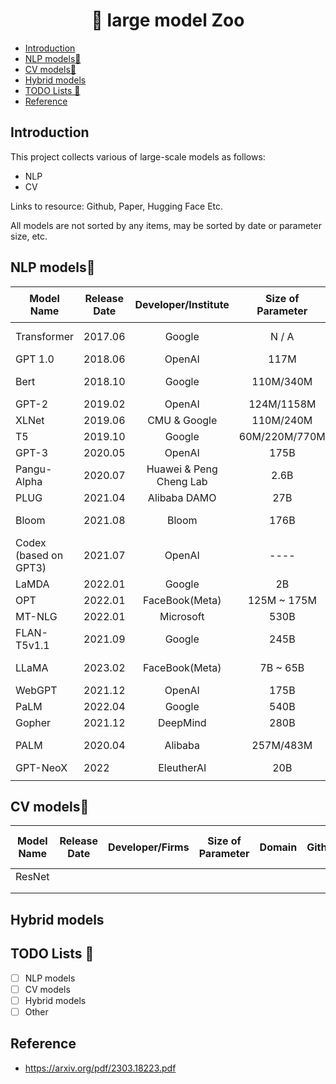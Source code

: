 <h1 align="center"> 🏰 large model Zoo</h1>

- [Introduction](#introduction)
- [NLP models💬](#nlp-models)
- [CV models👀](#cv-models)
- [Hybrid models](#hybrid-models)
- [TODO Lists 🚩](#todo-lists-)
- [Reference](#reference)


## Introduction
This project collects various of large-scale models as follows:
- NLP
- CV

Links to resource: Github, Paper, Hugging Face Etc.

All models are not sorted by any items, may be sorted by date or parameter size, etc.

## NLP models💬
|Model Name|Release Date|Developer/Institute|Size of Parameter|Github|Hugging Face|modelscope(魔塔)|Framework|Paper|Closed/Open source|
|--|--|:--:|:--:|:--:|:--:|:--:|:--:|:--:|:--:|
|Transformer|2017.06|Google|N / A|[[Link](https://github.com/huggingface/transformers)]|[[Link](https://huggingface.co/docs/transformers/index)]|[[Link](https://www.modelscope.cn/models/damo/speech_transformer_lm_zh-cn-common-vocab8404-pytorch/summary)]<br>(Alibaba DAMO)|----|[[Link](https://arxiv.org/pdf/1706.03762.pdf)]|Open|
|GPT 1.0|2018.06|OpenAI|117M|[[Link](https://github.com/openai/finetune-transformer-lm)]|[[Link](https://huggingface.co/openai-gpt)]|----|PyTorch|[[Link](https://www.cs.ubc.ca/~amuham01/LING530/papers/radford2018improving.pdf)]|Open|
|Bert|2018.10|Google|110M/340M|[[Link](https://github.com/google-research/bert)]|[[Link](https://huggingface.co/docs/transformers/model_doc/bert)]|[[Link](https://www.modelscope.cn/models/damo/nlp_bert_backbone_base_std/summary)]<br>(Alibaba DAMO)|TF|[[Link](https://aclanthology.org/N19-1423.pdf)]|Open||
|GPT-2|2019.02|OpenAI|124M/1158M|[[Link](https://github.com/openai/gpt-2)]|[[Link](https://huggingface.co/gpt2)]|----|PyTorch|[[Link](https://d4mucfpksywv.cloudfront.net/better-language-models/language_models_are_unsupervised_multitask_learners.pdf)]|Open|
|XLNet|2019.06|CMU & Google|110M/240M|[[Link](https://github.com/zihangdai/xlnet)]|[[Link](https://huggingface.co/xlnet-base-cased)]|----|TF|[[Link](https://arxiv.org/pdf/1906.08237.pdf)]|Open|
|T5|2019.10|Google|60M/220M/770M|[[Link](https://github.com/google-research/text-to-text-transfer-transformer)]|[[Link](https://huggingface.co/docs/transformers/model_doc/t5)]|----|TF / JAX|[[Link](https://jmlr.org/papers/v21/20-074.html)]|Open|
|GPT-3|2020.05|OpenAI|175B|[[Link](https://github.com/openai/gpt-3)]|----|----|PyTorch|[[Link](https://papers.nips.cc/paper/2020/file/1457c0d6bfcb4967418bfb8ac142f64a-Paper.pdf)]|Closed|
|Pangu-Alpha|2020.07|Huawei & Peng Cheng Lab|2.6B|[[Link](https://github.com/huawei-noah/Pretrained-Language-Model/tree/master/PanGu-%CE%B1)]|[[Link](https://huggingface.co/imone/pangu_2_6B)]|[[Link](https://www.modelscope.cn/models/OpenICommunity/pangu_2_6B/summary)]|mindspore|[[Link](https://arxiv.org/pdf/2104.12369.pdf)]|Open|
|PLUG|2021.04|Alibaba DAMO|27B|[[Link](https://github.com/alibaba/AliceMind/tree/main/PLUG)]|----|[[Link](https://www.modelscope.cn/models/damo/nlp_plug_text-generation_27B/summary)]|PyTorch|----|Open|
|Bloom|2021.08|Bloom|176B|----|[[Link](https://huggingface.co/bigscience/bloom)]|[[Link](https://modelscope.cn/models/langboat/bloom-2b5-zh/summary)]<br>(langboat Tech)|PyTorch|[[Link](https://arxiv.org/pdf/2211.05100.pdf)]|Closed|
|Codex (based on GPT3)|2021.07|OpenAI|----|----|----|----|----|[[Link](https://arxiv.org/pdf/2107.03374.pdf)]|Closed|
|LaMDA|2022.01|Google|2B|[[Link](https://github.com/conceptofmind/LaMDA-rlhf-pytorch)]|----|----|----|[[Link](https://arxiv.org/pdf/2201.08239v3.pdf)]|Open|
|OPT|2022.01|FaceBook(Meta)|125M ~ 175M|[[Link](https://github.com/facebookresearch/metaseq/tree/main/projects/OPT)]|[[Link](https://huggingface.co/docs/transformers/model_doc/opt)]|----|PyTorch|[[Link](https://arxiv.org/pdf/2205.01068.pdf)]|Closed|
|MT-NLG|2022.01|Microsoft|530B|----|----|----|PyTorch|[[Link](https://arxiv.org/abs/2201.11990)]|Closed|
|FLAN-T5v1.1|2021.09|Google|245B|[[Link](https://github.com/google-research/FLAN)]|[[Link](https://huggingface.co/docs/transformers/model_doc/flan-t5)]|----|TF|[[Link](https://arxiv.org/pdf/2109.01652v5.pdf)]|Open|
|LLaMA|2023.02|FaceBook(Meta)|7B ~ 65B|[[Link](https://github.com/facebookresearch/llama)]|[[Link](https://huggingface.co/docs/transformers/main/model_doc/llama)]|[[Link](https://modelscope.cn/models/Fengshenbang/Ziya-LLaMA-13B-v1.1/summary)<br>(Fengshenbang)]|PyTorch|[[Link](https://arxiv.org/pdf/2302.13971.pdf)]|Open|
|WebGPT|2021.12|OpenAI|175B|----|----|----|----|[[Link](https://arxiv.org/pdf/2112.09332.pdf)]|Closed|
|PaLM|2022.04|Google|540B|[[Link](https://github.com/lucidrains/PaLM-pytorch)]|----|----|PyTorch|[[Link](https://arxiv.org/pdf/2204.02311.pdf)]|Open|
|Gopher|2021.12|DeepMind|280B|----|----|----|----|[[Link](https://arxiv.org/pdf/2112.11446.pdf)]|Closed|
|PALM|2020.04|Alibaba|257M/483M|[[Link](https://github.com/alibaba/AliceMind/tree/main/PALM)]|----|[[Link](https://modelscope.cn/models/damo/nlp_palm2.0_text-generation_chinese-large/summary)]<br>(Alibaba DAMO)|PyTorch|[[Link](https://arxiv.org/pdf/2004.07159.pdf)]|Open|
|GPT-NeoX|2022|EleutherAI|20B|[[Link](https://github.com/EleutherAI/gpt-neox)]|[[Link](https://huggingface.co/docs/transformers/model_doc/gpt_neox)]|----|PyTorch|[[Link](https://arxiv.org/pdf/2204.06745.pdf)]|Open|
||||||||||||||||||||||||||||||||||||||||||||



## CV models👀
|Model Name|Release Date|Developer/Firms|Size of Parameter|Domain|Github|Hugging Face|Supported Framework|Paper|Closed / Open source|FLOPS|Top-1 Error|Top-5 Error|
|--|--|--|--|--|--|--|--|--|--|--|--|--|
|ResNet|||||||||||||||||||||||||||||||||||||||||||||||||||||||||||||||
||||||||||||||||||||||||||||||||||||||||||||||||||||||||||||||||
||||||||||||||||||||||||||||||||||||||||||||||||||||||||||||||||

## Hybrid models

## TODO Lists 🚩
- [ ] NLP models
- [ ] CV models
- [ ] Hybrid models
- [ ] Other

## Reference
- https://arxiv.org/pdf/2303.18223.pdf

